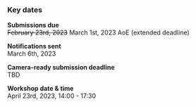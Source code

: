 ### Key dates

**Submissions due**<br>
~~February 23rd, 2023~~
March 1st, 2023 AoE (extended deadline)

**Notifications sent**<br>
March 6th, 2023

**Camera-ready submission deadline**<br>
TBD

**Workshop date & time**<br>
April 23rd, 2023, 14:00 - 17:30
